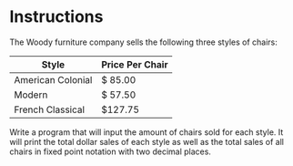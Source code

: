 # Instructions  

The Woody furniture company sells the following three styles of chairs:

| Style                  | Price Per Chair |
| ---------------------- | --------------- |
| American Colonial      | $ 85.00         |
| Modern                 | $ 57.50         |
| French Classical       | $127.75         |

Write a program that will input the amount of chairs sold for each style. It will print the total dollar sales of each style as well as the total sales of all chairs in fixed point notation with two decimal places.